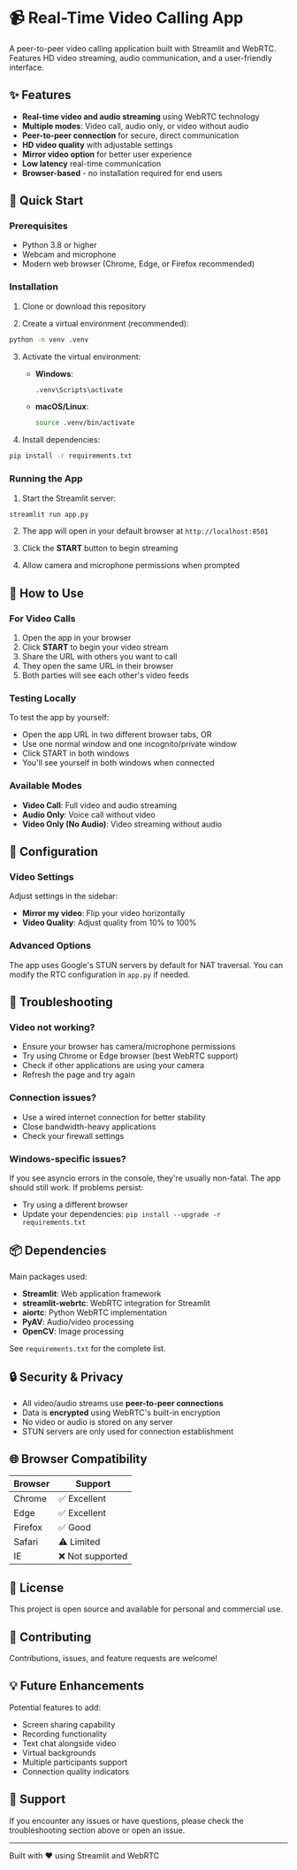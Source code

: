 # 📹 Real-Time Video Calling App

A peer-to-peer video calling application built with Streamlit and WebRTC. Features HD video streaming, audio communication, and a user-friendly interface.

## ✨ Features

- **Real-time video and audio streaming** using WebRTC technology
- **Multiple modes**: Video call, audio only, or video without audio
- **Peer-to-peer connection** for secure, direct communication
- **HD video quality** with adjustable settings
- **Mirror video option** for better user experience
- **Low latency** real-time communication
- **Browser-based** - no installation required for end users

## 🚀 Quick Start

### Prerequisites

- Python 3.8 or higher
- Webcam and microphone
- Modern web browser (Chrome, Edge, or Firefox recommended)

### Installation

1. Clone or download this repository

2. Create a virtual environment (recommended):
```bash
python -m venv .venv
```

3. Activate the virtual environment:
   - **Windows**:
     ```bash
     .venv\Scripts\activate
     ```
   - **macOS/Linux**:
     ```bash
     source .venv/bin/activate
     ```

4. Install dependencies:
```bash
pip install -r requirements.txt
```

### Running the App

1. Start the Streamlit server:
```bash
streamlit run app.py
```

2. The app will open in your default browser at `http://localhost:8501`

3. Click the **START** button to begin streaming

4. Allow camera and microphone permissions when prompted

## 🎯 How to Use

### For Video Calls

1. Open the app in your browser
2. Click **START** to begin your video stream
3. Share the URL with others you want to call
4. They open the same URL in their browser
5. Both parties will see each other's video feeds

### Testing Locally

To test the app by yourself:
- Open the app URL in two different browser tabs, OR
- Use one normal window and one incognito/private window
- Click START in both windows
- You'll see yourself in both windows when connected

### Available Modes

- **Video Call**: Full video and audio streaming
- **Audio Only**: Voice call without video
- **Video Only (No Audio)**: Video streaming without audio

## 🔧 Configuration

### Video Settings

Adjust settings in the sidebar:
- **Mirror my video**: Flip your video horizontally
- **Video Quality**: Adjust quality from 10% to 100%

### Advanced Options

The app uses Google's STUN servers by default for NAT traversal. You can modify the RTC configuration in `app.py` if needed.

## 🐛 Troubleshooting

### Video not working?

- Ensure your browser has camera/microphone permissions
- Try using Chrome or Edge browser (best WebRTC support)
- Check if other applications are using your camera
- Refresh the page and try again

### Connection issues?

- Use a wired internet connection for better stability
- Close bandwidth-heavy applications
- Check your firewall settings

### Windows-specific issues?

If you see asyncio errors in the console, they're usually non-fatal. The app should still work. If problems persist:
- Try using a different browser
- Update your dependencies: `pip install --upgrade -r requirements.txt`

## 📦 Dependencies

Main packages used:
- **Streamlit**: Web application framework
- **streamlit-webrtc**: WebRTC integration for Streamlit
- **aiortc**: Python WebRTC implementation
- **PyAV**: Audio/video processing
- **OpenCV**: Image processing

See `requirements.txt` for the complete list.

## 🔒 Security & Privacy

- All video/audio streams use **peer-to-peer connections**
- Data is **encrypted** using WebRTC's built-in encryption
- No video or audio is stored on any server
- STUN servers are only used for connection establishment

## 🌐 Browser Compatibility

| Browser | Support |
|---------|---------|
| Chrome  | ✅ Excellent |
| Edge    | ✅ Excellent |
| Firefox | ✅ Good |
| Safari  | ⚠️ Limited |
| IE      | ❌ Not supported |

## 📝 License

This project is open source and available for personal and commercial use.

## 🤝 Contributing

Contributions, issues, and feature requests are welcome!

## 💡 Future Enhancements

Potential features to add:
- Screen sharing capability
- Recording functionality
- Text chat alongside video
- Virtual backgrounds
- Multiple participants support
- Connection quality indicators

## 📧 Support

If you encounter any issues or have questions, please check the troubleshooting section above or open an issue.

---

Built with ❤️ using Streamlit and WebRTC
